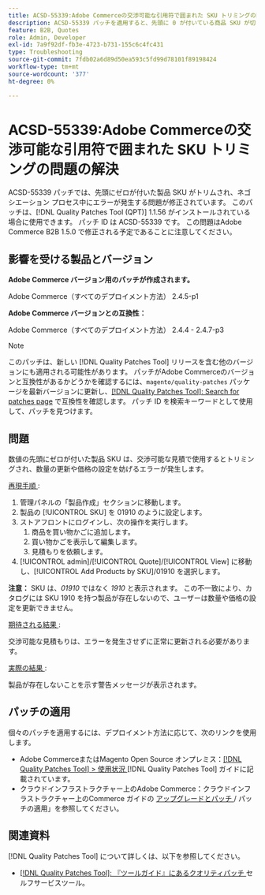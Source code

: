 ```yaml
---
title: ACSD-55339:Adobe Commerceの交渉可能な引用符で囲まれた SKU トリミングの問題の解決
description: ACSD-55339 パッチを適用すると、先頭に 0 が付いている商品 SKU が切り取られ、ネゴシエーション エラーが発生するAdobe Commerceの問題が修正されます。
feature: B2B, Quotes
role: Admin, Developer
exl-id: 7a9f92df-fb3e-4723-b731-155c6c4fc431
type: Troubleshooting
source-git-commit: 7fdb02a6d89d50ea593c5fd99d78101f89198424
workflow-type: tm+mt
source-wordcount: '377'
ht-degree: 0%

---
```


# ACSD-55339:Adobe Commerceの交渉可能な引用符で囲まれた SKU トリミングの問題の解決

ACSD-55339 パッチでは、先頭にゼロが付いた製品 SKU がトリムされ、ネゴシエーション プロセス中にエラーが発生する問題が修正されています。 このパッチは、[!DNL Quality Patches Tool (QPT)] 1.1.56 がインストールされている場合に使用できます。 パッチ ID は ACSD-55339 です。 この問題はAdobe Commerce B2B 1.5.0 で修正される予定であることに注意してください。

## 影響を受ける製品とバージョン

**Adobe Commerce バージョン用のパッチが作成されます。**

Adobe Commerce（すべてのデプロイメント方法） 2.4.5-p1

**Adobe Commerce バージョンとの互換性：**

Adobe Commerce（すべてのデプロイメント方法） 2.4.4 - 2.4.7-p3

>[!NOTE]
>
>このパッチは、新しい [!DNL Quality Patches Tool] リリースを含む他のバージョンにも適用される可能性があります。 パッチがAdobe Commerceのバージョンと互換性があるかどうかを確認するには、`magento/quality-patches` パッケージを最新バージョンに更新し、[[!DNL Quality Patches Tool]: Search for patches page](https://experienceleague.adobe.com/tools/commerce-quality-patches/index.html?lang=ja) で互換性を確認します。 パッチ ID を検索キーワードとして使用して、パッチを見つけます。

## 問題

数値の先頭にゼロが付いた製品 SKU は、交渉可能な見積で使用するとトリミングされ、数量の更新や価格の設定を妨げるエラーが発生します。

<u> 再現手順 </u>:

1. 管理パネルの「製品作成」セクションに移動します。
1. 製品の [!UICONTROL SKU] を 01910 のように設定します。
1. ストアフロントにログインし、次の操作を実行します。
   1. 商品を買い物かごに追加します。
   1. 買い物かごを表示して編集します。
   1. 見積もりを依頼します。
1. [!UICONTROL admin]/[!UICONTROL Quote]/[!UICONTROL View] に移動し、[!UICONTROL Add Products by SKU]/01910 を選択します。

**注意：** SKU は、*01910* ではなく *1910* と表示されます。 この不一致により、カタログには SKU 1910 を持つ製品が存在しないので、ユーザーは数量や価格の設定を更新できません。

<u> 期待される結果 </u>:

交渉可能な見積もりは、エラーを発生させずに正常に更新される必要があります。

<u> 実際の結果 </u>:

製品が存在しないことを示す警告メッセージが表示されます。

## パッチの適用

個々のパッチを適用するには、デプロイメント方法に応じて、次のリンクを使用します。

* Adobe CommerceまたはMagento Open Source オンプレミス：[[!DNL Quality Patches Tool] > 使用状況 ](/help/tools/quality-patches-tool/usage.md) [!DNL Quality Patches Tool] ガイドに記載されています。
* クラウドインフラストラクチャー上のAdobe Commerce：クラウドインフラストラクチャー上のCommerce ガイドの [ アップグレードとパッチ ](https://experienceleague.adobe.com/docs/commerce-cloud-service/user-guide/develop/upgrade/apply-patches.html?lang=ja)/ パッチの適用」を参照してください。


## 関連資料

[!DNL Quality Patches Tool] について詳しくは、以下を参照してください。

* [[!DNL Quality Patches Tool]: 『ツールガイド』にあるクオリティパッチ ](/help/tools/quality-patches-tool/quality-patches-tool-to-self-serve-quality-patches.md) セルフサービスツール。
